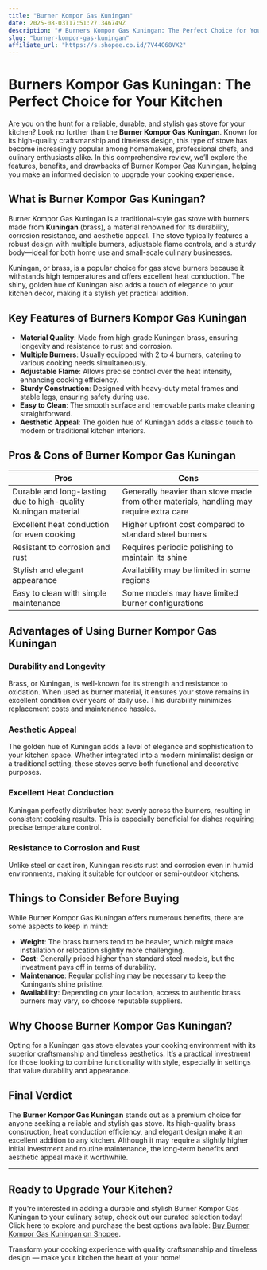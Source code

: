 ```yaml
---
title: "Burner Kompor Gas Kuningan"
date: 2025-08-03T17:51:27.346749Z
description: "# Burners Kompor Gas Kuningan: The Perfect Choice for Your Kitchen..."
slug: "burner-kompor-gas-kuningan"
affiliate_url: "https://s.shopee.co.id/7V44C68VX2"
---
```

# Burners Kompor Gas Kuningan: The Perfect Choice for Your Kitchen

Are you on the hunt for a reliable, durable, and stylish gas stove for your kitchen? Look no further than the **Burner Kompor Gas Kuningan**. Known for its high-quality craftsmanship and timeless design, this type of stove has become increasingly popular among homemakers, professional chefs, and culinary enthusiasts alike. In this comprehensive review, we’ll explore the features, benefits, and drawbacks of Burner Kompor Gas Kuningan, helping you make an informed decision to upgrade your cooking experience.

## What is Burner Kompor Gas Kuningan?

Burner Kompor Gas Kuningan is a traditional-style gas stove with burners made from **Kuningan** (brass), a material renowned for its durability, corrosion resistance, and aesthetic appeal. The stove typically features a robust design with multiple burners, adjustable flame controls, and a sturdy body—ideal for both home use and small-scale culinary businesses.

Kuningan, or brass, is a popular choice for gas stove burners because it withstands high temperatures and offers excellent heat conduction. The shiny, golden hue of Kuningan also adds a touch of elegance to your kitchen décor, making it a stylish yet practical addition.

## Key Features of Burners Kompor Gas Kuningan

- **Material Quality**: Made from high-grade Kuningan brass, ensuring longevity and resistance to rust and corrosion.
- **Multiple Burners**: Usually equipped with 2 to 4 burners, catering to various cooking needs simultaneously.
- **Adjustable Flame**: Allows precise control over the heat intensity, enhancing cooking efficiency.
- **Sturdy Construction**: Designed with heavy-duty metal frames and stable legs, ensuring safety during use.
- **Easy to Clean**: The smooth surface and removable parts make cleaning straightforward.
- **Aesthetic Appeal**: The golden hue of Kuningan adds a classic touch to modern or traditional kitchen interiors.

## Pros & Cons of Burner Kompor Gas Kuningan

| Pros | Cons |
| --- | --- |
| Durable and long-lasting due to high-quality Kuningan material | Generally heavier than stove made from other materials, handling may require extra care |
| Excellent heat conduction for even cooking | Higher upfront cost compared to standard steel burners |
| Resistant to corrosion and rust | Requires periodic polishing to maintain its shine |
| Stylish and elegant appearance | Availability may be limited in some regions |
| Easy to clean with simple maintenance | Some models may have limited burner configurations |

## Advantages of Using Burner Kompor Gas Kuningan

### Durability and Longevity

Brass, or Kuningan, is well-known for its strength and resistance to oxidation. When used as burner material, it ensures your stove remains in excellent condition over years of daily use. This durability minimizes replacement costs and maintenance hassles.

### Aesthetic Appeal

The golden hue of Kuningan adds a level of elegance and sophistication to your kitchen space. Whether integrated into a modern minimalist design or a traditional setting, these stoves serve both functional and decorative purposes.

### Excellent Heat Conduction

Kuningan perfectly distributes heat evenly across the burners, resulting in consistent cooking results. This is especially beneficial for dishes requiring precise temperature control.

### Resistance to Corrosion and Rust

Unlike steel or cast iron, Kuningan resists rust and corrosion even in humid environments, making it suitable for outdoor or semi-outdoor kitchens.

## Things to Consider Before Buying

While Burner Kompor Gas Kuningan offers numerous benefits, there are some aspects to keep in mind:

- **Weight**: The brass burners tend to be heavier, which might make installation or relocation slightly more challenging.
- **Cost**: Generally priced higher than standard steel models, but the investment pays off in terms of durability.
- **Maintenance**: Regular polishing may be necessary to keep the Kuningan’s shine pristine.
- **Availability**: Depending on your location, access to authentic brass burners may vary, so choose reputable suppliers.

## Why Choose Burner Kompor Gas Kuningan?

Opting for a Kuningan gas stove elevates your cooking environment with its superior craftsmanship and timeless aesthetics. It’s a practical investment for those looking to combine functionality with style, especially in settings that value durability and appearance.

## Final Verdict

The **Burner Kompor Gas Kuningan** stands out as a premium choice for anyone seeking a reliable and stylish gas stove. Its high-quality brass construction, heat conduction efficiency, and elegant design make it an excellent addition to any kitchen. Although it may require a slightly higher initial investment and routine maintenance, the long-term benefits and aesthetic appeal make it worthwhile.

---

## Ready to Upgrade Your Kitchen?

If you're interested in adding a durable and stylish Burner Kompor Gas Kuningan to your culinary setup, check out our curated selection today! Click here to explore and purchase the best options available: [Buy Burner Kompor Gas Kuningan on Shopee](https://s.shopee.co.id/7V44C68VX2).

Transform your cooking experience with quality craftsmanship and timeless design — make your kitchen the heart of your home!
